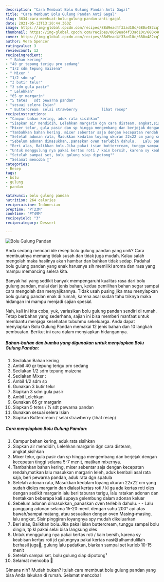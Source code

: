 ```yaml
---
description: "Cara Membuat Bolu Gulung Pandan Anti Gagal"
title: "Cara Membuat Bolu Gulung Pandan Anti Gagal"
slug: 3634-cara-membuat-bolu-gulung-pandan-anti-gagal
date: 2021-05-13T13:20:44.363Z
image: https://img-global.cpcdn.com/recipes/88d9ead4f33ad10c/680x482cq70/bolu-gulung-pandan-foto-resep-utama.jpg
thumbnail: https://img-global.cpcdn.com/recipes/88d9ead4f33ad10c/680x482cq70/bolu-gulung-pandan-foto-resep-utama.jpg
cover: https://img-global.cpcdn.com/recipes/88d9ead4f33ad10c/680x482cq70/bolu-gulung-pandan-foto-resep-utama.jpg
author: Vera Spencer
ratingvalue: 3
reviewcount: 12
recipeingredient:
- " Bahan kering"
- "40 gr tepung terigu pro sedang"
- "1/2 sdm tepung maizena"
- " Mixer "
- "1/2 sdm sp"
- "3 butir telur"
- "3 sdm gula pasir"
- " Lelehkan"
- "65 gr margarin"
- "5 tetes   sdt pewarna pandan"
- "sesuai selera Isian"
- " Buttercream  selai strawberry           lihat resep"
recipeinstructions:
- "Campur bahan kering, aduk rata sisihkan"
- "Siapkan air mendidih, Lelehkan margarin dgn cara disteam, angkat,sisihkan"
- "Mixer telur, gula pasir dan sp hingga mengembang dan berjejak dengan kecepatan tinggi selama 5-7 menit, matikan mixernya."
- "Tambahkan bahan kering, mixer sebentar saja dengan kecepatan rendah,matikan lalu masukkan margarin leleh, aduk kembali asal rata saja, beri pewarna pandan, aduk rata dgn spatula"
- "Setelah adonan rata, Masukkan kedalam loyang ukuran 22x22 cm yang sudah dioles margarin dan dialasi kertas roti / kl ga ada kertas roti oles dengan sedikit margarin lalu beri taburan terigu, lalu ratakan adonan dan hentakkan beberapa kali supaya gelembung dalam adonan keluar"
- "Sebelum adonan dimasukkan,,panaskan oven terlebih dahulu.   Lalu panggang adonan selama 15-20 menit dengan suhu 200° api atas bawah/sampai matang, atau sesuaikan dengan oven Masing-masing, lalu angkat. Sisir pinggiran loyangnya spy mudah dikeluarkan"
- "Beri alas, Balikkan bolu.Jika pakai isian buttercream, tunggu sampai bolu dingin, tp kl pakai selai bisa langsung oles"
- "Untuk menggulung nya pakai kertas roti / kain bersih, karena sy keabisan kertas roti jd gulungnya pakai kertas nasi😅alhamdulillah berhasil juga🤗, gulung lalu padatkan, biarkan sampai set kurleb 10-15 menit"
- "Setelah sampai set, bolu gulung siap dipotong²"
- "Selamat mencoba 🤗"
categories:
- Resep
tags:
- bolu
- gulung
- pandan

katakunci: bolu gulung pandan 
nutrition: 264 calories
recipecuisine: Indonesian
preptime: "PT23M"
cooktime: "PT49M"
recipeyield: "3"
recipecategory: Dessert

---
```



![Bolu Gulung Pandan](https://img-global.cpcdn.com/recipes/88d9ead4f33ad10c/680x482cq70/bolu-gulung-pandan-foto-resep-utama.jpg)

Anda sedang mencari ide resep bolu gulung pandan yang unik? Cara membuatnya memang tidak susah dan tidak juga mudah. Kalau salah mengolah maka hasilnya akan hambar dan bahkan tidak sedap. Padahal bolu gulung pandan yang enak harusnya sih memiliki aroma dan rasa yang mampu memancing selera kita.



Banyak hal yang sedikit banyak mempengaruhi kualitas rasa dari bolu gulung pandan, mulai dari jenis bahan, kedua pemilihan bahan segar sampai cara mengolah dan menyajikannya. Tidak usah pusing jika mau menyiapkan bolu gulung pandan enak di rumah, karena asal sudah tahu triknya maka hidangan ini mampu menjadi sajian spesial.


Nah, kali ini kita coba, yuk, variasikan bolu gulung pandan sendiri di rumah. Tetap berbahan yang sederhana, sajian ini bisa memberi manfaat untuk membantu menjaga kesehatan tubuhmu sekeluarga. Anda dapat menyiapkan Bolu Gulung Pandan memakai 12 jenis bahan dan 10 langkah pembuatan. Berikut ini cara dalam menyiapkan hidangannya.

<!--inarticleads1-->

##### Bahan-bahan dan bumbu yang digunakan untuk menyiapkan Bolu Gulung Pandan:

1. Sediakan  Bahan kering
1. Ambil 40 gr tepung terigu pro sedang
1. Sediakan 1/2 sdm tepung maizena
1. Sediakan  Mixer :
1. Ambil 1/2 sdm sp
1. Gunakan 3 butir telur
1. Siapkan 3 sdm gula pasir
1. Ambil  Lelehkan
1. Gunakan 65 gr margarin
1. Siapkan 5 tetes / ½ sdt pewarna pandan
1. Gunakan sesuai selera Isian
1. Siapkan  Buttercream / selai strawberry           (lihat resep)




<!--inarticleads2-->

##### Cara menyiapkan Bolu Gulung Pandan:

1. Campur bahan kering, aduk rata sisihkan
1. Siapkan air mendidih, Lelehkan margarin dgn cara disteam, angkat,sisihkan
1. Mixer telur, gula pasir dan sp hingga mengembang dan berjejak dengan kecepatan tinggi selama 5-7 menit, matikan mixernya.
1. Tambahkan bahan kering, mixer sebentar saja dengan kecepatan rendah,matikan lalu masukkan margarin leleh, aduk kembali asal rata saja, beri pewarna pandan, aduk rata dgn spatula
1. Setelah adonan rata, Masukkan kedalam loyang ukuran 22x22 cm yang sudah dioles margarin dan dialasi kertas roti / kl ga ada kertas roti oles dengan sedikit margarin lalu beri taburan terigu, lalu ratakan adonan dan hentakkan beberapa kali supaya gelembung dalam adonan keluar
1. Sebelum adonan dimasukkan,,panaskan oven terlebih dahulu.  -  - Lalu panggang adonan selama 15-20 menit dengan suhu 200° api atas bawah/sampai matang, atau sesuaikan dengan oven Masing-masing, lalu angkat. Sisir pinggiran loyangnya spy mudah dikeluarkan
1. Beri alas, Balikkan bolu.Jika pakai isian buttercream, tunggu sampai bolu dingin, tp kl pakai selai bisa langsung oles
1. Untuk menggulung nya pakai kertas roti / kain bersih, karena sy keabisan kertas roti jd gulungnya pakai kertas nasi😅alhamdulillah berhasil juga🤗, gulung lalu padatkan, biarkan sampai set kurleb 10-15 menit
1. Setelah sampai set, bolu gulung siap dipotong²
1. Selamat mencoba 🤗




Gimana nih? Mudah bukan? Itulah cara membuat bolu gulung pandan yang bisa Anda lakukan di rumah. Selamat mencoba!
